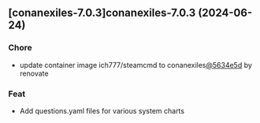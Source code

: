 

## [conanexiles-7.0.3]conanexiles-7.0.3 (2024-06-24)

### Chore



- update container image ich777/steamcmd to conanexiles[@5634e5d](https://github.com/5634e5d) by renovate

### Feat



- Add questions.yaml files for various system charts